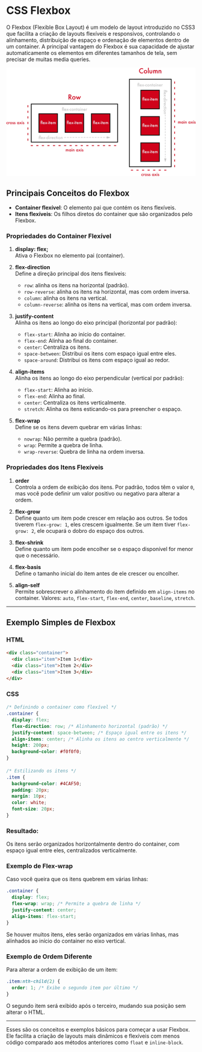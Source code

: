 # CSS Flexbox

O Flexbox (Flexible Box Layout) é um modelo de layout introduzido no CSS3 que facilita a criação de layouts flexíveis e responsivos, controlando o alinhamento, distribuição de espaço e ordenação de elementos dentro de um container. A principal vantagem do Flexbox é sua capacidade de ajustar automaticamente os elementos em diferentes tamanhos de tela, sem precisar de muitas media queries.

![CSS Flexbox](image-1.png)

## Principais Conceitos do Flexbox

- **Container flexível**: O elemento pai que contém os itens flexíveis.
- **Itens flexíveis**: Os filhos diretos do container que são organizados pelo Flexbox.

### Propriedades do Container Flexível

1. **display: flex;**  
   Ativa o Flexbox no elemento pai (container).
   
2. **flex-direction**  
   Define a direção principal dos itens flexíveis:
   - `row`: alinha os itens na horizontal (padrão).
   - `row-reverse`: alinha os itens na horizontal, mas com ordem inversa.
   - `column`: alinha os itens na vertical.
   - `column-reverse`: alinha os itens na vertical, mas com ordem inversa.

3. **justify-content**  
   Alinha os itens ao longo do eixo principal (horizontal por padrão):
   - `flex-start`: Alinha ao início do container.
   - `flex-end`: Alinha ao final do container.
   - `center`: Centraliza os itens.
   - `space-between`: Distribui os itens com espaço igual entre eles.
   - `space-around`: Distribui os itens com espaço igual ao redor.

4. **align-items**  
   Alinha os itens ao longo do eixo perpendicular (vertical por padrão):
   - `flex-start`: Alinha ao início.
   - `flex-end`: Alinha ao final.
   - `center`: Centraliza os itens verticalmente.
   - `stretch`: Alinha os itens esticando-os para preencher o espaço.

5. **flex-wrap**  
   Define se os itens devem quebrar em várias linhas:
   - `nowrap`: Não permite a quebra (padrão).
   - `wrap`: Permite a quebra de linha.
   - `wrap-reverse`: Quebra de linha na ordem inversa.

### Propriedades dos Itens Flexíveis

1. **order**  
   Controla a ordem de exibição dos itens. Por padrão, todos têm o valor `0`, mas você pode definir um valor positivo ou negativo para alterar a ordem.

2. **flex-grow**  
   Define quanto um item pode crescer em relação aos outros. Se todos tiverem `flex-grow: 1`, eles crescem igualmente. Se um item tiver `flex-grow: 2`, ele ocupará o dobro do espaço dos outros.

3. **flex-shrink**  
   Define quanto um item pode encolher se o espaço disponível for menor que o necessário.

4. **flex-basis**  
   Define o tamanho inicial do item antes de ele crescer ou encolher.

5. **align-self**  
   Permite sobrescrever o alinhamento do item definido em `align-items` no container. Valores: `auto`, `flex-start`, `flex-end`, `center`, `baseline`, `stretch`.

---

## Exemplo Simples de Flexbox

### HTML

```html
<div class="container">
  <div class="item">Item 1</div>
  <div class="item">Item 2</div>
  <div class="item">Item 3</div>
</div>
```

### CSS

```css
/* Definindo o container como flexível */
.container {
  display: flex;
  flex-direction: row; /* Alinhamento horizontal (padrão) */
  justify-content: space-between; /* Espaço igual entre os itens */
  align-items: center; /* Alinha os itens ao centro verticalmente */
  height: 200px;
  background-color: #f0f0f0;
}

/* Estilizando os itens */
.item {
  background-color: #4CAF50;
  padding: 20px;
  margin: 10px;
  color: white;
  font-size: 20px;
}
```

### Resultado:

Os itens serão organizados horizontalmente dentro do container, com espaço igual entre eles, centralizados verticalmente.

### Exemplo de Flex-wrap

Caso você queira que os itens quebrem em várias linhas:

```css
.container {
  display: flex;
  flex-wrap: wrap; /* Permite a quebra de linha */
  justify-content: center;
  align-items: flex-start;
}
```

Se houver muitos itens, eles serão organizados em várias linhas, mas alinhados ao início do container no eixo vertical.

### Exemplo de Ordem Diferente

Para alterar a ordem de exibição de um item:

```css
.item:nth-child(2) {
  order: 1; /* Exibe o segundo item por último */
}
```

O segundo item será exibido após o terceiro, mudando sua posição sem alterar o HTML.

---

Esses são os conceitos e exemplos básicos para começar a usar Flexbox. Ele facilita a criação de layouts mais dinâmicos e flexíveis com menos código comparado aos métodos anteriores como `float` e `inline-block`.